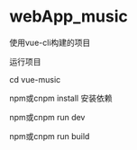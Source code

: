 # webApp_music
使用vue-cli构建的项目


运行项目


cd vue-music

npm或cnpm install 安装依赖

npm或cnpm run dev

npm或cnpm run build

